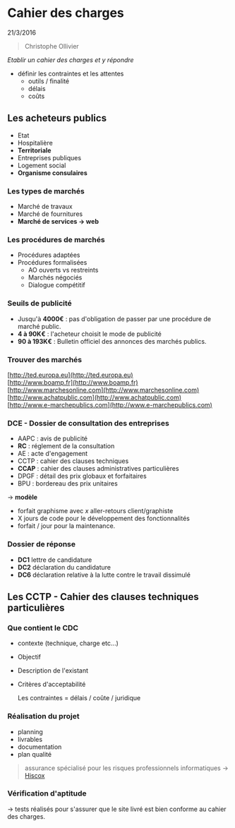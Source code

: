 # Cahier des charges
21/3/2016

> Christophe Ollivier

_Etablir un cahier des charges et y répondre_
- définir les contraintes et les attentes
  - outils / finalité
  - délais
  - coûts

## Les acheteurs publics
- Etat
- Hospitalière
- **Territoriale**
- Entreprises publiques
- Logement social
- **Organisme consulaires**

### Les types de marchés
- Marché de travaux
- Marché de fournitures
- **Marché de services -> web**

### Les procédures de marchés
- Procédures adaptées
- Procédures formalisées
  - AO ouverts vs restreints
  - Marchés négociés
  - Dialogue compétitif

### Seuils de publicité
- Jusqu'à **4000€** : pas d'obligation de passer par une procédure de marché public.
- **4 à 90K€** : l'acheteur choisit le mode de publicité
- **90 à 193K€** : Bulletin officiel des annonces des marchés publics.

### Trouver des marchés
  [http://ted.europa.eu](http://ted.europa.eu)   
  [http://www.boamp.fr](http://www.boamp.fr)
  [http://www.marchesonline.com](http://www.marchesonline.com)
  [http://www.achatpublic.com](http://www.achatpublic.com)   
  [http://www.e-marchepublics.com](http://www.e-marchepublics.com)

### DCE - Dossier de consultation des entreprises
- AAPC : avis de publicité
- **RC** : réglement de la consultation
- AE : acte d'engagement
- CCTP : cahier des clauses techniques
- **CCAP** : cahier des clauses administratives particulières
- DPGF : détail des prix globaux et forfaitaires
- BPU : bordereau des prix unitaires

-> **modèle**
- forfait graphisme avec _x_ aller-retours client/graphiste
- X jours de code pour le développement des fonctionnalités
- forfait / jour pour la maintenance.

### Dossier de réponse
- **DC1** lettre de candidature
- **DC2** déclaration du candidature
- **DC6** déclaration relative à la lutte contre le travail dissimulé

## Les CCTP - Cahier des clauses techniques particulières
### Que contient le CDC
- contexte (technique, charge etc...)
- Objectif
- Description de l'existant
- Critères d'acceptabilité

  Les contraintes = délais / coûte / juridique

### Réalisation du projet
- planning
- livrables
- documentation
- plan qualité

> assurance spécialisé pour les risques professionnels informatiques -> [Hiscox](http://www.hiscox.fr)

### Vérification d'aptitude
  -> tests réalisés pour s'assurer que le site livré est bien conforme au cahier des charges.

